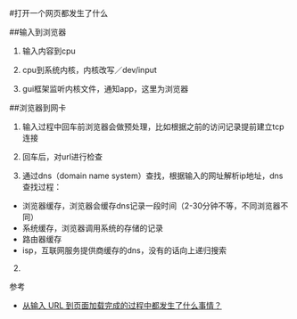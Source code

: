 #打开一个网页都发生了什么

##输入到浏览器

1. 输入内容到cpu

2. cpu到系统内核，内核改写／dev/input

3. gui框架监听内核文件，通知app，这里为浏览器

##浏览器到网卡

1. 输入过程中回车前浏览器会做预处理，比如根据之前的访问记录提前建立tcp连接

2. 回车后，对url进行检查

1. 通过dns（domain name system）查找，根据输入的网址解析ip地址，dns查找过程：

  - 浏览器缓存，浏览器会缓存dns记录一段时间（2-30分钟不等，不同浏览器不同）
  - 系统缓存，浏览器调用系统的存储的记录
  - 路由器缓存
  - isp，互联网服务提供商缓存的dns，没有的话向上递归搜索

2. 

参考
- [从输入 URL 到页面加载完成的过程中都发生了什么事情？](http://fex.baidu.com/blog/2014/05/what-happen/)